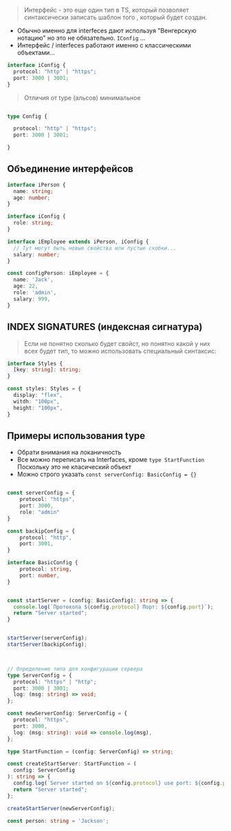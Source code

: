 

> Интерфейс - это еще один тип в TS, который позволяет синтаксически записать шаблон того , который будет создан.

- Обычно именно для interfeces дают используя "Венгерскую нотацию" но это не обязательно. `IConfig` ...
- Интерфейс / interfeces работают именно с классическими объектами...

```typescript
interface iConfig {
  protocol: "http" | "https";
  port: 3000 | 3001;
}
```

> Отличия от type (альсов) минимальное 

```typescript

type Config {

  protocol: "http" | "https";
  port: 3000 | 3001;

}

```

## Объединение интерфейсов

```typescript
interface iPerson {
  name: string;
  age: number;
}

interface iConfig {
  role: string;
}

interface iEmployee extends iPerson, iConfig {
  // Тут могут быть новые свойства или пустые скобки...
  salary: number;
}

const configPerson: iEmployee = {
  name: 'Jack',
  age: 22,
  role: 'admin',
  salary: 999,
}

```


## INDEX SIGNATURES (индексная сигнатура)

> Если не понятно сколько будет свойст, но понятно какой у них всех будет тип, то можно использовать специальный синтаксис:

```typescript
interface Styles {
  [key: string]: string;
}

const styles: Styles = {
  display: "flex",
  witdh: "100px",
  height: "100px",
}

```

## Примеры использования type

- Обрати внимания на локаничность
- Все можно переписать на Interfaces, кроме `type StartFunction` Поскольку это не класический объект
- Можно строго указать `const serverConfig: BasicConfig = {}`

```typescript

const serverConfig = {
    protocol: "https",
    port: 3000,
    role: "admin"
}

const backipConfig = {
    protocol: "http",
    port: 3001,
}

interface BasicConfig {
    protocol: string,
    port: number,
}


const startServer = (config: BasicConfig): string => {
  console.log(`Протокола ${config.protocol} Порт: ${config.port}`);
  return "Server started";
}


startServer(serverConfig);
startServer(backipConfig);



```

<!-- Больше примеров -->

```typescript

// Определение типа для конфигурации сервера
type ServerConfig = {
  protocol: "https" | "http";
  port: 3000 | 3001;
  log: (msg: string) => void;
};

const newServerConfig: ServerConfig = {
  protocol: "https",
  port: 3000,
  log: (msg: string): void => console.log(msg),
};

type StartFunction = (config: ServerConfig) => string;

const createStartServer: StartFunction = (
  config: ServerConfig
): string => {
  config.log(`Server started on ${config.protocol} use port: ${config.port}`);
  return "Server started";
};

createStartServer(newServerConfig);

const person: string = 'Jackson';

```

